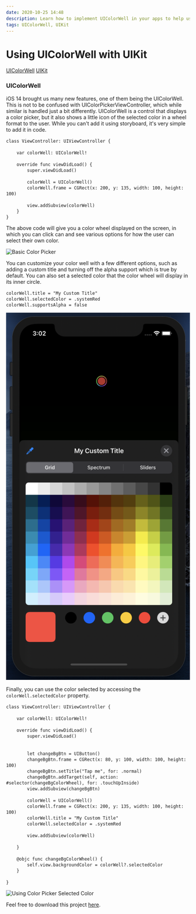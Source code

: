 ```yaml
---
date: 2020-10-25 14:48
description: Learn how to implement UIColorWell in your apps to help users pick colors easier and more efficiently.
tags: UIColorWell, UIKit
---
```

# Using UIColorWell with UIKit

<div class="post-tags" markdown="1">
    <a class="post-category post-category-uicolorwell" href="/tags/uicolorwell">UIColorWell</a>
    <a class="post-category post-category-uikit" href="/tags/uikit">UIKit</a>
</div>


### UIColorWell
iOS 14 brought us many new features, one of them being the UIColorWell. This is not to be confused with UIColorPickerViewController, which while similar is handled just a bit differently. UIColorWell is a control that displays a color picker, but it also shows a little icon of the selected color in a wheel format to the user. While you can't add it using storyboard, it's very simple to add it in code.

```
class ViewController: UIViewController {
    
    var colorWell: UIColorWell!
    
    override func viewDidLoad() {
        super.viewDidLoad()
        
        colorWell = UIColorWell()
        colorWell.frame = CGRect(x: 200, y: 135, width: 100, height: 100)
        
        view.addSubview(colorWell)
    }
}
```

The above code will give you a color wheel displayed on the screen, in which you can click can and see various options for how the user can select their own color. 

<img class="post-image img-sm" src="/Images/Posts/09/09-01.gif" alt="Basic Color Picker"/>

You can customize your color well with a few different options, such as adding a custom title and turning off the alpha support which is true by default. You can also set a selected color that the color wheel will display in its inner circle.

```
colorWell.title = "My Custom Title"
colorWell.selectedColor = .systemRed
colorWell.supportsAlpha = false
```

<img class="post-image img-sm" src="/Images/Posts/09/09-02.png" alt="Color Picker Customized"/>

Finally, you can use the color selected by accessing the `colorWell.selectedColor` property.

```
class ViewController: UIViewController {
    
    var colorWell: UIColorWell!
    
    override func viewDidLoad() {
        super.viewDidLoad()
        
        
        let changeBgBtn = UIButton()
        changeBgBtn.frame = CGRect(x: 80, y: 100, width: 100, height: 100)
        changeBgBtn.setTitle("Tap me", for: .normal)
        changeBgBtn.addTarget(self, action: #selector(changeBgColorWheel), for: .touchUpInside)
        view.addSubview(changeBgBtn)
        
        colorWell = UIColorWell()
        colorWell.frame = CGRect(x: 200, y: 135, width: 100, height: 100)
        colorWell.title = "My Custom Title"
        colorWell.selectedColor = .systemRed
        
        view.addSubview(colorWell)
        
    }
    
    @objc func changeBgColorWheel() {
        self.view.backgroundColor = colorWell?.selectedColor
    }
    
}
```

<img class="post-image img-sm" src="/Images/Posts/09/09-03.gif" alt="Using Color Picker Selected Color"/>

Feel free to download this project [here](https://github.com/thomaskellough/iOS-Tutorials-UIKit-Swift).
